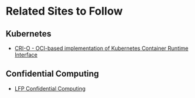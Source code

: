 # Related Sites to Follow

## Kubernetes

- [CRI-O - OCI-based implementation of Kubernetes Container Runtime Interface](https://github.com/cri-o/cri-o/tree/main)

## Confidential Computing

- [LFP Confidential Computing](https://confidentialcomputing.io/)